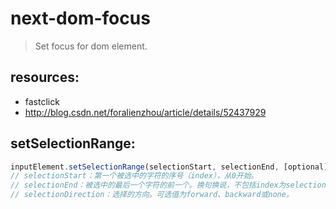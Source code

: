 # next-dom-focus
> Set focus for dom element.


## resources:
+ fastclick
+ http://blog.csdn.net/foralienzhou/article/details/52437929


## setSelectionRange:
```javascript
inputElement.setSelectionRange(selectionStart, selectionEnd, [optional] selectionDirection);
// selectionStart：第一个被选中的字符的序号（index），从0开始。
// selectionEnd：被选中的最后一个字符的前一个。换句换说，不包括index为selectionEnd的字符。
// selectionDirection：选择的方向。可选值为forward、backward或none。
```
